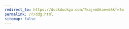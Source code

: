 ```yaml
---
redirect_to: https://duckduckgo.com/?kaj=m&kae=d&kf=fw
permalink: /r/ddg.html
sitemap: false
---
```

